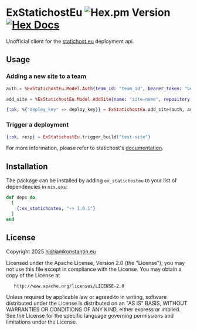 # ExStatichostEu ![Hex.pm Version](https://img.shields.io/hexpm/v/ex_statichosteu) [![Hex Docs](https://img.shields.io/badge/docs-hexpm-blue.svg)](https://hexdocs.pm/ex_statichosteu/)

Unofficial client for the [statichost.eu](https://www.statichost.eu/about/) deployment api.

## Usage

### Adding a new site to a team

```elixir
auth = %ExStatichostEu.Model.Auth{team_id: "team_id", bearer_token: "bearer_token"}

add_site = %ExStatichostEu.Model.AddSite{name: "site-name", repository: "ssh://git@....git"}

{:ok, %{"deploy_key" => deploy_key}} = ExStatichostEu.add_site(auth, add_site)

```

### Trigger a deployment

```elixir
{:ok, resp} = ExStatichostEu.trigger_build("test-site")
```

For more information, please refer to statichost's [documentation](https://www.statichost.eu/docs/).

## Installation

The package can be installed by adding `ex_statichosteu` to your list of dependencies in `mix.exs`:

```elixir
def deps do
  [
    {:ex_statichosteu, "~> 1.0.1"}
  ]
end
```

## License

Copyright 2025 hi@iamkonstantin.eu

Licensed under the Apache License, Version 2.0 (the "License");
you may not use this file except in compliance with the License.
You may obtain a copy of the License at

       http://www.apache.org/licenses/LICENSE-2.0

Unless required by applicable law or agreed to in writing, software
distributed under the License is distributed on an "AS IS" BASIS,
WITHOUT WARRANTIES OR CONDITIONS OF ANY KIND, either express or implied.
See the License for the specific language governing permissions and
limitations under the License.
